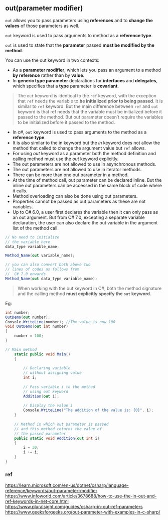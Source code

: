 ## out(parameter modifier)

`out` allows you to pass parameters using **references** and to **change the values** of those parameters as well.

`out` keyword is used to pass arguments to method as a **reference type**.

`out` is used to state that the **parameter** passed **must be modified by the method**.



You can use the out keyword in two contexts:
- As a **parameter modifier**, which lets you pass an argument to a method **by reference** rather than by **value**.
- In **generic type parameter** declarations for **interfaces** and **delegates**, which specifies that a **type** parameter is **covariant**.


> The `out` keyword is identical to the `ref` keyword, with the exception that `ref` needs the variable to **be initialized prior to being passed**. It is similar to `ref` keyword. But the main difference between `ref` and `out` keyword is that ref needs that the variable must be initialized before it passed to the method. But out parameter doesn’t require the variables to be initialized before it passed to the method.

-   In c#, `out` keyword is used to pass arguments to the method as a **reference type**.
-   It is also similar to the in keyword but the _in_ keyword does not allow the method that called to change the argument value but `ref` allows.
-   For using _out_ keyword as a parameter both the method definition and calling method must use the _out_ keyword explicitly.
-   The out parameters are not allowed to use in asynchronous methods.
-   The out parameters are not allowed to use in iterator methods.
-   There can be more than one out parameter in a method.
-   At the time of method call, out parameter can be declared inline. But the inline out parameters can be accessed in the same block of code where it calls.
-   Method overloading can also be done using out parameters.
-   Properties cannot be passed as out parameters as these are not variables.
-   Up to C# 6.0, a user first declares the variable then it can only pass as an out argument. But from C# 7.0, excepting a separate variable declaration, the user can also declare the out variable in the argument list of the method call.

```cs
// No need to initialize 
// the variable here
data_type variable_name;

Method_Name(out variable_name);

// you can also convert both above two 
// lines of codes as follows from
//  C# 7.0 onwards
Method_Name(out data_type variable_name);
```




>  When working with the out keyword in C#, both the method signature and the calling method **must explicitly specify the `out` keyword**.

Eg:
```cs
int number;
OutDemo(out number);
Console.WriteLine(number); //The value is now 100
void OutDemo(out int number)
{
    number = 100;
}
```



```cs
// Main method
    static public void Main()
    {
 
        // Declaring variable
        // without assigning value
        int i;
 
        // Pass variable i to the method
        // using out keyword
        Addition(out i);
 
        // Display the value i
        Console.WriteLine("The addition of the value is: {0}", i);
    }
 
    // Method in which out parameter is passed
    // and this method returns the value of
    // the passed parameter
    public static void Addition(out int i)
    {
        i = 30;
        i += i;
    }
}
```

### ref
https://learn.microsoft.com/en-us/dotnet/csharp/language-reference/keywords/out-parameter-modifier \
https://www.infoworld.com/article/3678688/how-to-use-the-in-out-and-ref-keywords-in-net-core.html \
https://www.pluralsight.com/guides/csharp-in-out-ref-parameters \
https://www.geeksforgeeks.org/out-parameter-with-examples-in-c-sharp/


